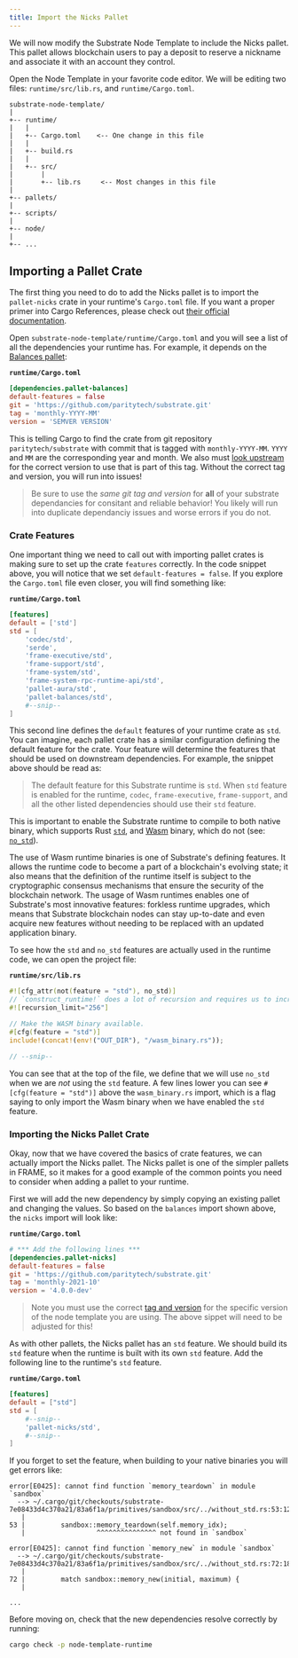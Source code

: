 ```yaml
---
title: Import the Nicks Pallet
---
```


We will now modify the Substrate Node Template to include the Nicks pallet. This
pallet allows blockchain users to pay a deposit to reserve a nickname and associate it with an
account they control.

Open the Node Template in your favorite code editor. We will be editing two files:
`runtime/src/lib.rs`, and `runtime/Cargo.toml`.

```text
substrate-node-template/
|
+-- runtime/
|   |
|   +-- Cargo.toml    <-- One change in this file
|   |
|   +-- build.rs
|   |
|   +-- src/
|       |
|       +-- lib.rs     <-- Most changes in this file
|
+-- pallets/
|
+-- scripts/
|
+-- node/
|
+-- ...
```

## Importing a Pallet Crate

The first thing you need to do to add the Nicks pallet is to import the `pallet-nicks` crate in your
runtime's `Cargo.toml` file. If you want a proper primer into Cargo References, please check out
[their official documentation](https://doc.rust-lang.org/cargo/reference/index.html).

Open `substrate-node-template/runtime/Cargo.toml` and you will see a list of all the dependencies
your runtime has. For example, it depends on the [Balances pallet](https://substrate.dev/rustdocs/latest/pallet_balances/index.html):

**`runtime/Cargo.toml`**

```toml
[dependencies.pallet-balances]
default-features = false
git = 'https://github.com/paritytech/substrate.git'
tag = 'monthly-YYYY-MM'
version = 'SEMVER VERSION'
```

This is telling Cargo to find the crate from git repository `paritytech/substrate` with commit
that is tagged with `monthly-YYYY-MM`. `YYYY` and `MM` are the corresponding year and month.
We also must [look upstream](https://github.com/paritytech/substrate/tags) for the correct version
to use that is part of this tag. Without the correct tag and version, you will run into issues!

> Be sure to use the _same git tag and version_ for **all** of your substrate dependancies for
> consitant and reliable behavior! You likely will run into duplicate dependanciy issues and 
> worse errors if you do not. 

### Crate Features

One important thing we need to call out with importing pallet crates is making sure to set up the
crate `features` correctly. In the code snippet above, you will notice that we set
`default-features = false`. If you explore the `Cargo.toml` file even closer, you will find
something like:

**`runtime/Cargo.toml`**

```toml
[features]
default = ['std']
std = [
    'codec/std',
    'serde',
    'frame-executive/std',
    'frame-support/std',
    'frame-system/std',
    'frame-system-rpc-runtime-api/std',
    'pallet-aura/std',
    'pallet-balances/std',
    #--snip--
]
```

This second line defines the `default` features of your runtime crate as `std`. You can imagine,
each pallet crate has a similar configuration defining the default feature for the crate. Your
feature will determine the features that should be used on downstream dependencies. For example, the
snippet above should be read as:

> The default feature for this Substrate runtime is `std`. When `std` feature is enabled for the
> runtime, `codec`, `frame-executive`, `frame-support`, and all the other listed
> dependencies should use their `std` feature.

This is important to enable the Substrate runtime to compile to both native binary, which supports
Rust [`std`](https://doc.rust-lang.org/std/), and [Wasm](https://webassembly.org/) binary, which
do not (see: [`no_std`](https://rust-embedded.github.io/book/intro/no-std.html)).

The use of Wasm runtime binaries is one of Substrate's defining features. It allows the runtime code
to become a part of a blockchain's evolving state; it also means that the definition of the runtime
itself is subject to the cryptographic consensus mechanisms that ensure the security of the
blockchain network. The usage of Wasm runtimes enables one of Substrate's most innovative features:
forkless runtime upgrades, which means that Substrate blockchain nodes can stay up-to-date and even
acquire new features without needing to be replaced with an updated application binary.

To see how the `std` and `no_std` features are actually used in the runtime code, we can open the
project file:

**`runtime/src/lib.rs`**

```rust
#![cfg_attr(not(feature = "std"), no_std)]
// `construct_runtime!` does a lot of recursion and requires us to increase the limit to 256.
#![recursion_limit="256"]

// Make the WASM binary available.
#[cfg(feature = "std")]
include!(concat!(env!("OUT_DIR"), "/wasm_binary.rs"));

// --snip--
```

You can see that at the top of the file, we define that we will use `no_std` when we are _not_ using
the `std` feature. A few lines lower you can see `#[cfg(feature = "std")]` above the
`wasm_binary.rs` import, which is a flag saying to only import the Wasm binary when we have enabled
the `std` feature.

### Importing the Nicks Pallet Crate

Okay, now that we have covered the basics of crate features, we can actually import the Nicks
pallet. The Nicks pallet is one of the simpler pallets in FRAME, so it makes for a good example of
the common points you need to consider when adding a pallet to your runtime.

First we will add the new dependency by simply copying an existing pallet and changing the values.
So based on the `balances` import shown above, the `nicks` import will look like:

**`runtime/Cargo.toml`**

```toml
# *** Add the following lines ***
[dependencies.pallet-nicks]
default-features = false
git = 'https://github.com/paritytech/substrate.git'
tag = 'monthly-2021-10'
version = '4.0.0-dev'
```

> Note you must use the correct [tag and version](#importing-a-pallet-crate) for the specific version of the node template you are using.
> The above sippet will need to be adjusted for this!

As with other pallets, the Nicks pallet has an `std` feature. We should build its `std` feature
when the runtime is built with its own `std` feature. Add the following line to the runtime's `std`
feature.

**`runtime/Cargo.toml`**

```toml
[features]
default = ["std"]
std = [
    #--snip--
    'pallet-nicks/std',
    #--snip--
]
```

If you forget to set the feature, when building to your native binaries you will get errors like:

```
error[E0425]: cannot find function `memory_teardown` in module `sandbox`
  --> ~/.cargo/git/checkouts/substrate-7e08433d4c370a21/83a6f1a/primitives/sandbox/src/../without_std.rs:53:12
   |
53 |         sandbox::memory_teardown(self.memory_idx);
   |                  ^^^^^^^^^^^^^^^ not found in `sandbox`

error[E0425]: cannot find function `memory_new` in module `sandbox`
  --> ~/.cargo/git/checkouts/substrate-7e08433d4c370a21/83a6f1a/primitives/sandbox/src/../without_std.rs:72:18
   |
72 |         match sandbox::memory_new(initial, maximum) {
   |

...
```

Before moving on, check that the new dependencies resolve correctly by running:

```bash
cargo check -p node-template-runtime
```
